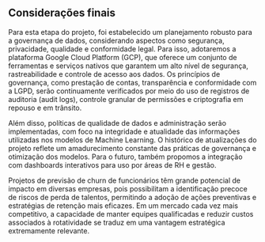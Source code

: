 ## Considerações finais

Para esta etapa do projeto, foi estabelecido um planejamento robusto para a governança de dados, considerando aspectos como segurança, privacidade, qualidade e conformidade legal. Para isso, adotaremos a plataforma Google Cloud Platform (GCP), que oferece um conjunto de ferramentas e serviços nativos que garantem um alto nível de segurança, rastreabilidade e controle de acesso aos dados. Os princípios de governança, como prestação de contas, transparência e conformidade com a LGPD, serão continuamente verificados por meio do uso de registros de auditoria (audit logs), controle granular de permissões e criptografia em repouso e em trânsito.

Além disso, políticas de qualidade de dados e administração serão implementadas, com foco na integridade e atualidade das informações utilizadas nos modelos de Machine Learning. O histórico de atualizações do projeto reflete um amadurecimento constante das práticas de governança e otimização dos modelos. Para o futuro, também propomos a integração com dashboards interativos para uso por áreas de RH e gestão.

Projetos de previsão de churn de funcionários têm grande potencial de impacto em diversas empresas, pois possibilitam a identificação precoce de riscos de perda de talentos, permitindo a adoção de ações preventivas e estratégias de retenção mais eficazes. Em um mercado cada vez mais competitivo, a capacidade de manter equipes qualificadas e reduzir custos associados à rotatividade se traduz em uma vantagem estratégica extremamente relevante.
